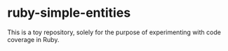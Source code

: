 # ruby-simple-entities
This is a toy repository, solely for the purpose of experimenting with code coverage in Ruby.
